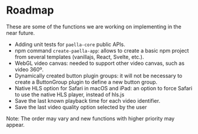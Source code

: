 # Roadmap

These are some of the functions we are working on implementing in the near future. 

- Adding unit tests for `paella-core` public APIs.
- npm command `create-paella-app`: allows to create a basic npm project from several templates (vanillajs, React, Svelte, etc.).
- WebGL video canvas: needed to support other video canvas, such as video 360º.
- Dynamically created button plugin groups: it will not be necessary to create a ButtonGroup plugin to define a new button group.
- Native HLS option for Safari in macOS and iPad: an option to force Safari to use the native HLS player, instead of hls.js
- Save the last known playback time for each video identifier.
- Save the last video quality option selected by the user

Note: The order may vary and new functions with higher priority may appear.
